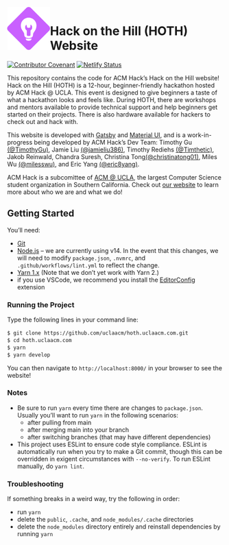 <img align=left width=100 src=src/images/hack-logo.svg alt="Hack logo">

# Hack on the Hill (HOTH) Website

[![Contributor Covenant](https://img.shields.io/badge/Contributor%20Covenant-v2.0%20adopted-ff69b4.svg)](code-of-conduct.md)
[![Netlify Status](https://api.netlify.com/api/v1/badges/4825a1ca-c270-4bfb-980e-8c616ef8e123/deploy-status)](https://app.netlify.com/sites/acm-hoth/deploys)

This repository contains the code for ACM Hack’s Hack on the Hill website! Hack
on the Hill (HOTH) is a 12-hour, beginner-friendly hackathon hosted by ACM Hack
@ UCLA. This event is designed to give beginners a taste of what a hackathon
looks and feels like. During HOTH, there are workshops and mentors available to
provide technical support and help beginners get started on their projects.
There is also hardware available for hackers to check out and hack with.

This website is developed with [Gatsby](https://www.gatsbyjs.org/) and
[Material UI](https://material-ui.com/), and is a work-in-progress being
developed by ACM Hack’s Dev Team: Timothy Gu
[(@TimothyGu)](https://github.com/TimothyGu/), Jamie Liu
[(@jamieliu386)](https://github.com/jamieliu386/), Timothy Rediehs
[(@Timthetic)](https://github.com/Timthetic), Jakob Reinwald, Chandra Suresh,
Christina Tong[(@christinatong01)](https://github.com/christinatong01), Miles Wu [(@milesswu)](https://github.com/milesswu), and Eric
Yang [(@eric8yang)](https://github.com/eric8yang).

ACM Hack is a subcomittee of [ACM @ UCLA](http://www.uclaacm.com/), the largest
Computer Science student organization in Southern California. Check out [our
website](https://hack.uclaacm.com/) to learn more about who we are and what we
do!

## Getting Started
You’ll need:
- [Git](https://git-scm.com/)
- [Node.js](https://nodejs.org/en/) – we are currently using v14. In the event
  that this changes, we will need to modify `package.json`, `.nvmrc`, and 
  `.github/workflows/lint.yml` to reflect the change.
- [Yarn 1.x](https://classic.yarnpkg.com/en/) (Note that we don’t yet work with
  Yarn 2.)
- if you use VSCode, we recommend you install the
  [EditorConfig](https://marketplace.visualstudio.com/items?itemName=EditorConfig.EditorConfig)
  extension

### Running the Project
Type the following lines in your command line:
```sh
$ git clone https://github.com/uclaacm/hoth.uclaacm.com.git
$ cd hoth.uclaacm.com
$ yarn
$ yarn develop
```
You can then navigate to `http://localhost:8000/` in your browser to see the
website!

### Notes
- Be sure to run `yarn` every time there are changes to `package.json`. Usually
  you’ll want to run `yarn` in the following scenarios:
  - after pulling from main
  - after merging main into your branch
  - after switching branches (that may have different dependencies)
- This project uses ESLint to ensure code style compliance. ESLint is
  automatically run when you try to make a Git commit, though this can be
  overridden in exigent circumstances with `--no-verify`. To run ESLint
  manually, do `yarn lint`.

### Troubleshooting
If something breaks in a weird way, try the following in order:
- run `yarn`
- delete the `public`, `.cache`, and `node_modules/.cache` directories
- delete the `node_modules` directory entirely and reinstall dependencies
  by running `yarn`
